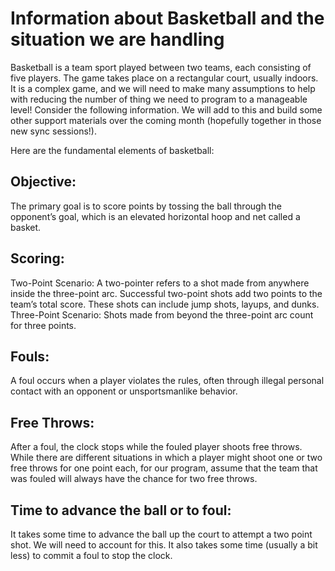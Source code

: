 # Information about Basketball and the situation we are handling

Basketball is a team sport played between two teams, each consisting of five players. The game takes place on a rectangular court, usually indoors.  It is a complex game, and we will need to make many assumptions to help with reducing the number of thing we need to program to a manageable level!  Consider the following information.  We will add to this and build some other support materials over the coming month (hopefully together in those new sync sessions!).

 

Here are the fundamental elements of basketball:

## Objective:

The primary goal is to score points by tossing the ball through the opponent’s goal, which is an elevated horizontal hoop and net called a basket.

## Scoring:

Two-Point Scenario: A two-pointer refers to a shot made from anywhere inside the three-point arc. Successful two-point shots add two points to the team’s total score. These shots can include jump shots, layups, and dunks.
Three-Point Scenario: Shots made from beyond the three-point arc count for three points.

## Fouls:

A foul occurs when a player violates the rules, often through illegal personal contact with an opponent or unsportsmanlike behavior.

## Free Throws:

After a foul, the clock stops while the fouled player shoots free throws.  While there are different situations in which a player might shoot one or two free throws for one point each, for our program, assume that the team that was fouled will always have the chance for two free throws.

## Time to advance the ball or to foul:  

It takes some time to advance the ball up the court to attempt a two point shot.  We will need to account for this.  It also takes some time (usually a bit less) to commit a foul to stop the clock.
